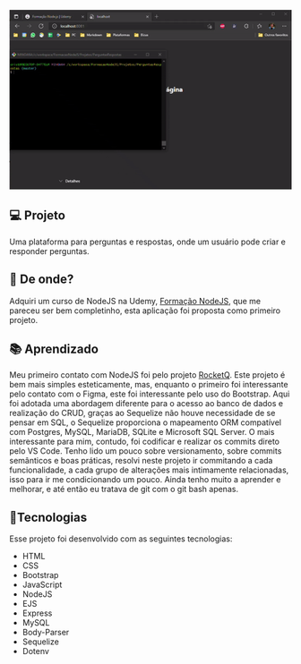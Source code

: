 ![](https://github.com/caiohscruz/Perguntas-e-Respostas/blob/master/public/images/projeto.gif?raw=true)

## :computer: Projeto

Uma plataforma para perguntas e respostas, onde um usuário pode criar e responder perguntas.

## :satellite: De onde?

Adquiri um curso de NodeJS na Udemy,  [Formação NodeJS](https://www.udemy.com/course/formacao-nodejs/), que me pareceu ser bem completinho, esta aplicação foi proposta como primeiro projeto.

## :books: Aprendizado

Meu primeiro contato com NodeJS foi pelo projeto [RocketQ](https://github.com/caiohscruz/RocketQ). Este projeto é bem mais simples esteticamente, mas, enquanto o primeiro foi interessante pelo contato com o Figma, este foi interessante pelo uso do Bootstrap. Aqui foi adotada uma abordagem diferente para o acesso ao banco de dados e realização do CRUD, graças ao Sequelize não houve necessidade de se pensar em SQL, o Sequelize proporciona o mapeamento ORM compatível com Postgres, MySQL, MariaDB, SQLite e Microsoft SQL Server. O mais interessante para mim, contudo, foi codificar e realizar os commits direto pelo VS Code. Tenho lido um pouco sobre versionamento, sobre commits semânticos e boas práticas, resolvi neste projeto ir commitando a cada funcionalidade, a cada grupo de alterações mais intimamente relacionadas, isso para ir me condicionando um pouco. Ainda tenho muito a aprender e melhorar, e até então eu tratava de git com o git bash apenas.

## :rocket:Tecnologias

Esse projeto foi desenvolvido com as seguintes tecnologias:

- HTML
- CSS
- Bootstrap
- JavaScript
- NodeJS
- EJS
- Express
- MySQL
- Body-Parser
- Sequelize
- Dotenv


